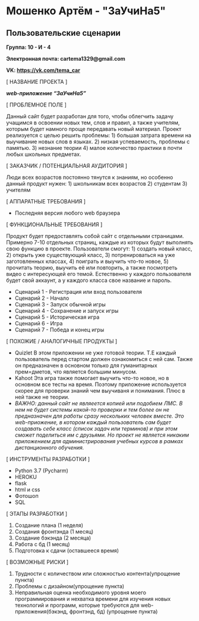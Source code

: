 # Мошенко Артём - "ЗаУчиНа5"
## Пользовательские сценарии
__Группа: 10 - И - 4__

__Электронная почта: cartema1329@gmail.com__

__VK: https://vk.com/tema_car__

[ НАЗВАНИЕ ПРОЕКТА ]

___web-приложение “ЗаУчиНа5”___

[ ПРОБЛЕМНОЕ ПОЛЕ ]

Данный сайт будет разработан для того, чтобы облегчить задачу учащимся в освоении новых тем, слов и правил, а также учителям, которым будет намного проще передавать новый материал.
Проект реализуется с целью решить проблемы:
    1) большая затрата времени на выучивание новых слов в языках.
    2) низкая успеваемость, проблемы с памятью.
    3) незнание теории
    4) малое количество практики в почти любых школьных предметах.
    
    
[ ЗАКАЗЧИК / ПОТЕНЦИАЛЬНАЯ АУДИТОРИЯ ]

Люди всех возрастов постоянно тянутся к знаниям, но особенно данный продукт нужен:
        1) школьникам всех возрастов
        2) студентам
        3) учителям

[ АППАРАТНЫЕ ТРЕБОВАНИЯ ]

- Последняя версия любого web браузера

[ ФУНКЦИОНАЛЬНЫЕ ТРЕБОВАНИЯ ]

Продукт будет предоставлять собой сайт с отдельными страницами. Примерно 7-10 отдельных страниц, каждые из которых будут выполнять свою функцию в проекте. Пользователи смогут: 1) создать новый класс, 2) открыть уже существующий класс, 3) потренироваться на уже заготовленных классах, 4) поиграть и выучить что-то новое, 5) прочитать теорию, выучить её или повторить, а также посмотреть видео с интересующей его темой. Естественно у каждого пользователя будет свой аккаунт, а у каждого класса свое название и пароль.
- Сценарий 1 - Регистрация или вход пользователя
- Сценарий 2 - Начало
- Сценарий 3 - Запуск обычной игры
- Сценарий 4 - Сохранение и запуск игры
- Сценарий 5 - Историческая игра
- Сценарий 6 - Игра
- Сценарий 7 - Победа и конец игры
        
        
[ ПОХОЖИЕ / АНАЛОГИЧНЫЕ ПРОДУКТЫ ]

- Quizlet 
         В этом приложении не уже готовой теории. Т.Е каждый пользователь перед стартом должен ознакомиться с ней сам. Также он предназначен в основном только для гуманитарных прем=дметов, что является большим минусом.
- Kahoot
         Эта игра также помогает выучить что-то новое, но в основном все тесты на время. Поэтому приложение используется скорее для проверки знаний чем выучиваня и понимания. Плюс в ней также не теории.
- _ВАЖНО: данный сайт не являеется копией или подобием ЛМС. В нем не будет системы какой-то проверки и тем более он не предназначен для работы сразу нескольких человек вместе. Это web-приожение, в котором каждый пользователь сам будет создавать себе класс (список задач или терминов) и при этом сможет поделиться им с друзьями. Но проект не является никаким приложением для администрирования учебных курсов в рамках дистанционного обучения._

[ ИНСТРУМЕНТЫ РАЗРАБОТКИ ]

- Python 3.7 (Pycharm)
- HEROKU
- flask
- html и css
- Фотошоп
- SQL

[ ЭТАПЫ РАЗРАБОТКИ ]

1) Создание плана (1 неделя)
2) Создания фронтэнда (1 месяц)
3) Создание бэкэнда (2 месяца)
4) Работа с бд (1 месяц)
5) Подготовка к сдачи (оставшееся время)
    
[ ВОЗМОЖНЫЕ РИСКИ ]

1) Трудности с количеством или сложностью контента(упрощение пункта)
2) Проблемы с дизайном(упрощение пункта)
4) Неправильная оценка необходимого уровня моего программирования и нехватка времени для изучения новых технологий и программ, которые требуются для web-приложения(бэкэнд, фронтэнд, бд) (упрощение пункта)
